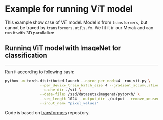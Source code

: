 <!---
Copyright (c) 2022, HPDL group, PDL lab, NUDT.  All rights reserved.

Maintainer: TXacs (txacs1993@gmail.com)

Licensed under the Apache License, Version 2.0 (the "License");
you may not use this file except in compliance with the License.
You may obtain a copy of the License at

    http://www.apache.org/licenses/LICENSE-2.0

Unless required by applicable law or agreed to in writing, software
distributed under the License is distributed on an "AS IS" BASIS,
WITHOUT WARRANTIES OR CONDITIONS OF ANY KIND, either express or implied.
See the License for the specific language governing permissions and
limitations under the License.
-->


# Example for running ViT model

This example show case of ViT model. Model is from `transformers`, but cannot be traced by `transformers.utils.fx`. We fit it in our Merak and can run it with 3D parallelism.

## Running ViT model with ImageNet for classification

---

Run it according to following bash:

```bash
python -m torch.distributed.launch --nproc_per_node=4  run_vit.py \
                --per_device_train_batch_size 4 --gradient_accumulation_steps 4  \
                --cache-dir ./vit \
                --data-files /ssd/datasets/imagenet/pytorch/ \
                --seq_length 1024 --output_dir ./output --remove_unused_columns False \
                --input_name "pixel_values"
```

Code is based on [transformers](https://github.com/huggingface/transformers/tree/master/examples/pytorch/image-classification) repository.
